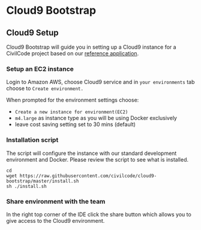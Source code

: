 # Cloud9 Bootstrap

## Cloud9 Setup

Cloud9 Bootstrap will guide you in setting up a Cloud9 instance for a CivilCode project based on
our [reference application](https://github.com/civilcode/magasin-platform).

### Setup an EC2 instance

Login to Amazon AWS, choose Cloud9 service and in `your environments` tab choose
to `Create environment.`

When prompted for the environment settings choose:
- `Create a new instance for environment(EC2)`
- `m4.large` as instance type as you will be using Docker exclusively
- leave cost saving setting set to 30 mins (default)

### Installation script

The script will configure the instance with our standard development environment and Docker.
Please review the script to see what is installed.

    cd
    wget https://raw.githubusercontent.com/civilcode/cloud9-bootstrap/master/install.sh
    sh ./install.sh

### Share environment with the team

In the right top corner of the IDE click the share button which allows you to give access to the
Cloud9 environment.
